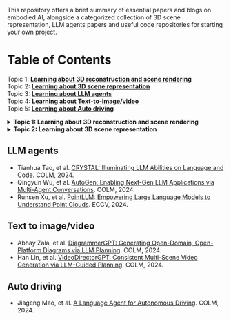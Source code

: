 This repository offers a brief summary of essential papers and blogs on embodied AI, alongside a categorized collection of 3D scene representation, LLM agents papers and useful code repositories for starting your own project.

# Table of Contents  

Topic 1: <b>[Learning about 3D reconstruction and scene rendering](#nerf)</b>  
Topic 2: <b>[Learning about 3D scene representation](#3d-scene-rep)</b>  
Topic 3: <b>[Learning about LLM agents](#llm-agent)</b>  
Topic 4: <b>[Learning about Text-to-image/video](#t2iv)</b>  
Topic 5: <b>[Learning about Auto driving](#auto-drive)</b>  

<details>
  <summary><b>Topic 1: Learning about 3D reconstruction and scene rendering</b><a name="nerf"></a></summary>
  <ul>
    <li>Yuqi Zhang, et al. Efficient Large-scale Scene Representation with a Hybrid of High-resolution Grid and Plane Feature.<a href="https://arxiv.org/pdf/2303.03003">📚</a> <a href="https://zyqz97.github.io/GP_NeRF/">🌍</a></li> arxiv.
  </ul>
</details>

<details>
  <summary><b>Topic 2: Learning about 3D scene representation</b><a name="3d-scene-rep"></a></summary>
  <ul>
    <li>Alexandros Delitzas, et al. SceneFun3D:  Fine-Grained Functionality and Affordance Understanding in 3D Scenes.<a href="https://openaccess.thecvf.com/content/CVPR2024/papers/Delitzas_SceneFun3D_Fine-Grained_Functionality_and_Affordance_Understanding_in_3D_Scenes_CVPR_2024_paper.pdf">📚</a> CVPR, 2024.
    <li>Songyou Peng, et al. OpenScene: 3D Scene Understanding with Open Vocabularies. <a href="https://arxiv.org/pdf/2211.15654">📚</a>. CVPR, 2023.
    <li>Yining Hong, et al. 3D-LLM: Injecting the 3D World into Large Language Models. <a href="https://arxiv.org/pdf/2307.12981">📚</a>. NeurIPS, 2023.  
    <li>Yicong Hong, et al. Learning Navigational Visual Representations with Semantic Map Supervision. <a href="https://openaccess.thecvf.com/content/ICCV2023/papers/Hong_Learning_Navigational_Visual_Representations_with_Semantic_Map_Supervision_ICCV_2023_paper.pdf#:~:text=Inspired%20by%20the%20behavior%20that%20hu-mans%20naturally%20build">📚</a>. ICCV, 2023.  
  </ul>
</details>



## LLM agents
<a name="llm-agent"></a>

- Tianhua Tao, et al. [CRYSTAL: Illuminating LLM Abilities on Language and Code](https://openreview.net/attachment?id=kWnlCVcp6o&name=pdf). COLM, 2024.
- Qingyun Wu, et al. [AutoGen: Enabling Next-Gen LLM Applications via Multi-Agent Conversations](https://openreview.net/attachment?id=BAakY1hNKS&name=pdf). COLM, 2024.  
- Runsen Xu, et al. [PointLLM: Empowering Large Language Models to Understand Point Clouds](https://arxiv.org/pdf/2308.16911). ECCV, 2024.  

## Text to image/video
<a name="t2iv"></a>

- Abhay Zala, et al. [DiagrammerGPT: Generating Open-Domain, Open-Platform Diagrams via LLM Planning](https://openreview.net/attachment?id=NV8yRJRET1&name=pdf). COLM, 2024.
- Han Lin, et al. [VideoDirectorGPT: Consistent Multi-Scene Video Generation via LLM-Guided Planning](https://openreview.net/attachment?id=sKNIjS2brr&name=pdf), COLM, 2024.

## Auto driving
<a name="auto-drive"></a>

- Jiageng Mao, et al. [A Language Agent for Autonomous Driving](https://openreview.net/attachment?id=UPE6WYE8vg&name=pdf). COLM, 2024.  
